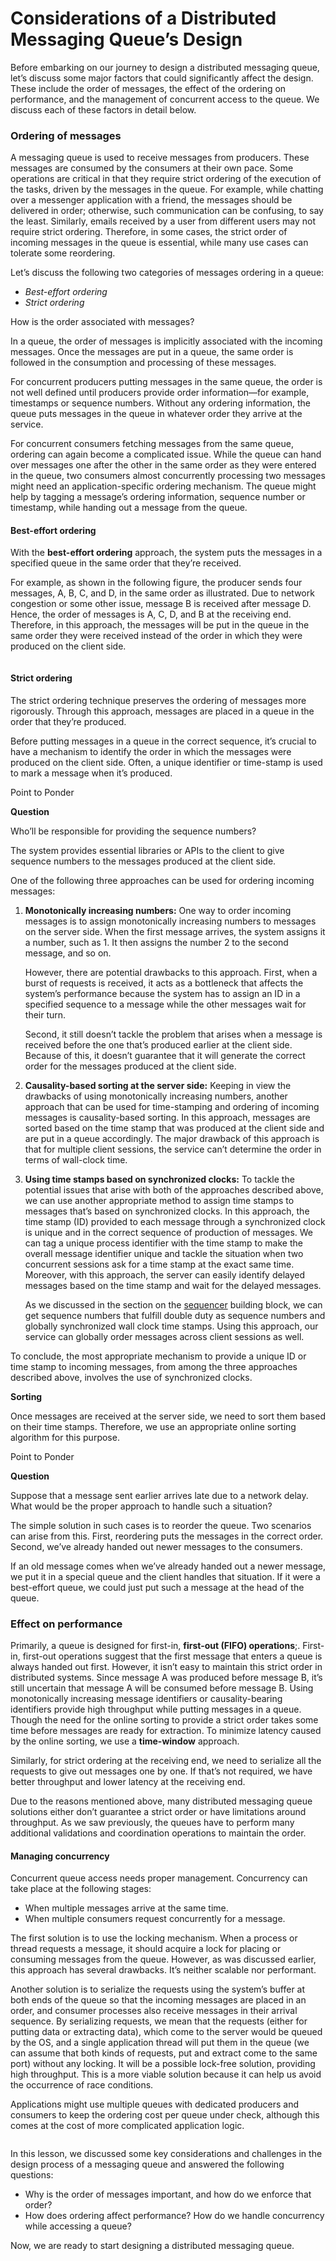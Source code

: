 # Considerations of a Distributed Messaging Queue’s Design

Before embarking on our journey to design a distributed messaging queue, let’s discuss some major factors that could significantly affect the design. These include the order of messages, the effect of the ordering on performance, and the management of concurrent access to the queue. We discuss each of these factors in detail below.

### Ordering of messages <a href="#ordering-of-messages-0" id="ordering-of-messages-0"></a>

A messaging queue is used to receive messages from producers. These messages are consumed by the consumers at their own pace. Some operations are critical in that they require strict ordering of the execution of the tasks, driven by the messages in the queue. For example, while chatting over a messenger application with a friend, the messages should be delivered in order; otherwise, such communication can be confusing, to say the least. Similarly, emails received by a user from different users may not require strict ordering. Therefore, in some cases, the strict order of incoming messages in the queue is essential, while many use cases can tolerate some reordering.

Let’s discuss the following two categories of messages ordering in a queue:

* _Best-effort ordering_
* _Strict ordering_

How is the order associated with messages?

In a queue, the order of messages is implicitly associated with the incoming messages. Once the messages are put in a queue, the same order is followed in the consumption and processing of these messages.

For concurrent producers putting messages in the same queue, the order is not well defined until producers provide order information—for example, timestamps or sequence numbers. Without any ordering information, the queue puts messages in the queue in whatever order they arrive at the service.

For concurrent consumers fetching messages from the same queue, ordering can again become a complicated issue. While the queue can hand over messages one after the other in the same order as they were entered in the queue, two consumers almost concurrently processing two messages might need an application-specific ordering mechanism. The queue might help by tagging a message’s ordering information, sequence number or timestamp, while handing out a message from the queue.

#### Best-effort ordering <a href="#best-effort-ordering-0" id="best-effort-ordering-0"></a>

With the **best-effort ordering** approach, the system puts the messages in a specified queue in the same order that they’re received.

For example, as shown in the following figure, the producer sends four messages, A, B, C, and D, in the same order as illustrated. Due to network congestion or some other issue, message B is received after message D. Hence, the order of messages is A, C, D, and B at the receiving end. Therefore, in this approach, the messages will be put in the queue in the same order they were received instead of the order in which they were produced on the client side.

<figure><img src="../.gitbook/assets/Screenshot 2023-09-03 at 12.49.10 AM.png" alt=""><figcaption></figcaption></figure>

#### Strict ordering <a href="#strict-ordering-0" id="strict-ordering-0"></a>

The strict ordering technique preserves the ordering of messages more rigorously. Through this approach, messages are placed in a queue in the order that they’re produced.

Before putting messages in a queue in the correct sequence, it’s crucial to have a mechanism to identify the order in which the messages were produced on the client side. Often, a unique identifier or time-stamp is used to mark a message when it’s produced.

Point to Ponder

**Question**

Who’ll be responsible for providing the sequence numbers?

The system provides essential libraries or APIs to the client to give sequence numbers to the messages produced at the client side.

One of the following three approaches can be used for ordering incoming messages:

1.  **Monotonically increasing numbers:** One way to order incoming messages is to assign monotonically increasing numbers to messages on the server side. When the first message arrives, the system assigns it a number, such as 1. It then assigns the number 2 to the second message, and so on.

    However, there are potential drawbacks to this approach. First, when a burst of requests is received, it acts as a bottleneck that affects the system’s performance because the system has to assign an ID in a specified sequence to a message while the other messages wait for their turn.

    Second, it still doesn’t tackle the problem that arises when a message is received before the one that’s produced earlier at the client side. Because of this, it doesn’t guarantee that it will generate the correct order for the messages produced at the client side.
2. **Causality-based sorting at the server side:** Keeping in view the drawbacks of using monotonically increasing numbers, another approach that can be used for time-stamping and ordering of incoming messages is causality-based sorting. In this approach, messages are sorted based on the time stamp that was produced at the client side and are put in a queue accordingly. The major drawback of this approach is that for multiple client sessions, the service can’t determine the order in terms of wall-clock time.
3.  **Using time stamps based on synchronized clocks:** To tackle the potential issues that arise with both of the approaches described above, we can use another appropriate method to assign time stamps to messages that’s based on synchronized clocks. In this approach, the time stamp (ID) provided to each message through a synchronized clock is unique and in the correct sequence of production of messages. We can tag a unique process identifier with the time stamp to make the overall message identifier unique and tackle the situation when two concurrent sessions ask for a time stamp at the exact same time. Moreover, with this approach, the server can easily identify delayed messages based on the time stamp and wait for the delayed messages.

    As we discussed in the section on the [sequencer](../sequencer/system-design-sequencer.md) building block, we can get sequence numbers that fulfill double duty as sequence numbers and globally synchronized wall clock time stamps. Using this approach, our service can globally order messages across client sessions as well.

To conclude, the most appropriate mechanism to provide a unique ID or time stamp to incoming messages, from among the three approaches described above, involves the use of synchronized clocks.

**Sorting**

Once messages are received at the server side, we need to sort them based on their time stamps. Therefore, we use an appropriate online sorting algorithm for this purpose.

Point to Ponder

**Question**

Suppose that a message sent earlier arrives late due to a network delay. What would be the proper approach to handle such a situation?

The simple solution in such cases is to reorder the queue. Two scenarios can arise from this. First, reordering puts the messages in the correct order. Second, we’ve already handed out newer messages to the consumers.

If an old message comes when we’ve already handed out a newer message, we put it in a special queue and the client handles that situation. If it were a best-effort queue, we could just put such a message at the head of the queue.

### Effect on performance <a href="#effect-on-performance-0" id="effect-on-performance-0"></a>

Primarily, a queue is designed for first-in, **first-out (FIFO) operations**;. First-in, first-out operations suggest that the first message that enters a queue is always handed out first. However, it isn’t easy to maintain this strict order in distributed systems. Since message A was produced before message B, it’s still uncertain that message A will be consumed before message B. Using monotonically increasing message identifiers or causality-bearing identifiers provide high throughput while putting messages in a queue. Though the need for the online sorting to provide a strict order takes some time before messages are ready for extraction. To minimize latency caused by the online sorting, we use a **time-window** approach.

Similarly, for strict ordering at the receiving end, we need to serialize all the requests to give out messages one by one. If that’s not required, we have better throughput and lower latency at the receiving end.

Due to the reasons mentioned above, many distributed messaging queue solutions either don’t guarantee a strict order or have limitations around throughput. As we saw previously, the queues have to perform many additional validations and coordination operations to maintain the order.

#### Managing concurrency <a href="#managing-concurrency-0" id="managing-concurrency-0"></a>

Concurrent queue access needs proper management. Concurrency can take place at the following stages:

* When multiple messages arrive at the same time.
* When multiple consumers request concurrently for a message.

The first solution is to use the locking mechanism. When a process or thread requests a message, it should acquire a lock for placing or consuming messages from the queue. However, as was discussed earlier, this approach has several drawbacks. It’s neither scalable nor performant.

Another solution is to serialize the requests using the system’s buffer at both ends of the queue so that the incoming messages are placed in an order, and consumer processes also receive messages in their arrival sequence. By serializing requests, we mean that the requests (either for putting data or extracting data), which come to the server would be queued by the OS, and a single application thread will put them in the queue (we can assume that both kinds of requests, put and extract come to the same port) without any locking. It will be a possible lock-free solution, providing high throughput. This is a more viable solution because it can help us avoid the occurrence of race conditions.

Applications might use multiple queues with dedicated producers and consumers to keep the ordering cost per queue under check, although this comes at the cost of more complicated application logic.

<figure><img src="../.gitbook/assets/Screenshot 2023-09-03 at 12.50.41 AM.png" alt=""><figcaption></figcaption></figure>

In this lesson, we discussed some key considerations and challenges in the design process of a messaging queue and answered the following questions:

* Why is the order of messages important, and how do we enforce that order?
* How does ordering affect performance? How do we handle concurrency while accessing a queue?

Now, we are ready to start designing a distributed messaging queue.
